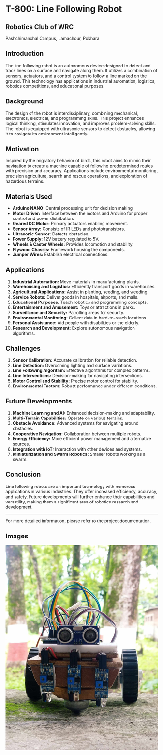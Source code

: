 # T-800: Line Following Robot

## Robotics Club of WRC
Pashchimanchal Campus, Lamachour, Pokhara

## Introduction
The line following robot is an autonomous device designed to detect and track lines on a surface and navigate along them. It utilizes a combination of sensors, actuators, and a control system to follow a line marked on the ground. This technology has applications in industrial automation, logistics, robotics competitions, and educational purposes.

## Background
The design of the robot is interdisciplinary, combining mechanical, electronics, electrical, and programming skills. This project enhances logical thinking, stimulates innovation, and improves problem-solving skills. The robot is equipped with ultrasonic sensors to detect obstacles, allowing it to navigate its environment intelligently.

## Motivation
Inspired by the migratory behavior of birds, this robot aims to mimic their navigation to create a machine capable of following predetermined routes with precision and accuracy. Applications include environmental monitoring, precision agriculture, search and rescue operations, and exploration of hazardous terrains.

## Materials Used
- **Arduino NANO:** Central processing unit for decision making.
- **Motor Driver:** Interface between the motors and Arduino for proper control and power distribution.
- **Geared DC Motor:** Primary actuators enabling movement.
- **Sensor Array:** Consists of IR LEDs and phototransistors.
- **Ultrasonic Sensor:** Detects obstacles.
- **Power Supply:** 12V battery regulated to 5V.
- **Wheels & Castor Wheels:** Provides locomotion and stability.
- **Plywood Chassis:** Framework housing the components.
- **Jumper Wires:** Establish electrical connections.

## Applications
1. **Industrial Automation:** Move materials in manufacturing plants.
2. **Warehousing and Logistics:** Efficiently transport goods in warehouses.
3. **Agricultural Applications:** Assist in planting, seeding, and weeding.
4. **Service Robots:** Deliver goods in hospitals, airports, and malls.
5. **Educational Purposes:** Teach robotics and programming concepts.
6. **Entertainment and Amusement:** Toys or attractions in parks.
7. **Surveillance and Security:** Patrolling areas for security.
8. **Environmental Monitoring:** Collect data in hard-to-reach locations.
9. **Personal Assistance:** Aid people with disabilities or the elderly.
10. **Research and Development:** Explore autonomous navigation algorithms.

## Challenges
1. **Sensor Calibration:** Accurate calibration for reliable detection.
2. **Line Detection:** Overcoming lighting and surface variations.
3. **Line Following Algorithm:** Effective algorithms for complex patterns.
4. **Line Intersections:** Decision-making for navigating intersections.
5. **Motor Control and Stability:** Precise motor control for stability.
6. **Environmental Factors:** Robust performance under different conditions.

## Future Developments
1. **Machine Learning and AI:** Enhanced decision-making and adaptability.
2. **Multi-Terrain Capabilities:** Operate on various terrains.
3. **Obstacle Avoidance:** Advanced systems for navigating around obstacles.
4. **Cooperative Navigation:** Collaboration between multiple robots.
5. **Energy Efficiency:** More efficient power management and alternative sources.
6. **Integration with IoT:** Interaction with other devices and systems.
7. **Miniaturization and Swarm Robotics:** Smaller robots working as a swarm.

## Conclusion
Line following robots are an important technology with numerous applications in various industries. They offer increased efficiency, accuracy, and safety. Future developments will further enhance their capabilities and versatility, making them a significant area of robotics research and development.

---

For more detailed information, please refer to the project documentation.

## Images
![T-800 Line Following Robot](assets/linefollower1.jpg)

